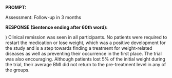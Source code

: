 **PROMPT:**

Assessment: Follow-up in 3 months

**RESPONSE (Sentence ending after 60th word):**

)  Clinical remission was seen in all participants. No patients were required to restart the medication or lose weight, which was a positive development for the study and is a step towards finding a treatment for weight-related diseases as well as preventing their occurrence in the first place. The trial was also encouraging. Although patients lost 5% of the initial weight during the trial, their average BMI did not return to the pre-treatment level in any of the groups. 